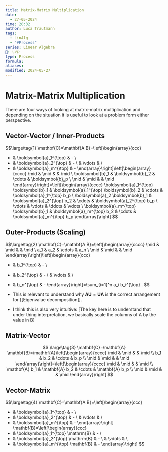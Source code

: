 ```yaml
---
title: Matrix-Matrix Multiplication
date:
  - 27-05-2024
time: 20:32
author: Luca Trautmann
tags:
  - LinAlg
  - "#Process"
series: Linear Algebra
🍙: いや
type: Process
formula: 
aliases: 
modified: 2024-05-27
---
```

# Matrix-Matrix Multiplication
There are four ways of looking at matrix-matrix multiplication and depending on the situation it is useful to look at a problem form either perspective. 

## Vector-Vector / Inner-Products
$$\large\tag{1}
\mathbf{C}=\mathbf{A B}=\left[\begin{array}{ccc}
- & \boldsymbol{a}_1^{\top} & - \\
- & \boldsymbol{a}_2^{\top} & - \\
& \vdots & \\
- & \boldsymbol{a}_m^{\top} & -
\end{array}\right]\left[\begin{array}{cccc}
\mid & \mid & & \mid \\
\boldsymbol{b}_1 & \boldsymbol{b}_2 & \cdots & \boldsymbol{b}_p \\
\mid & \mid & & \mid
\end{array}\right]=\left[\begin{array}{cccc}
\boldsymbol{a}_1^{\top} \boldsymbol{b}_1 & \boldsymbol{a}_1^{\top} \boldsymbol{b}_2 & \cdots & \boldsymbol{a}_1^{\top} b_p \\
\boldsymbol{a}_2 \boldsymbol{b}_1 & \boldsymbol{a}_2^{\top} b_2 & \cdots & \boldsymbol{a}_2^{\top} b_p \\
\vdots & \vdots & \ddots & \vdots \\
\boldsymbol{a}_m^{\top} \boldsymbol{b}_1 & \boldsymbol{a}_m^{\top} b_2 & \cdots & \boldsymbol{a}_m^{\top} b_p
\end{array}\right]
$$
## Outer-Products (Scaling)

$$\large\tag{2} 
\mathbf{C}=\mathbf{A B}=\left[\begin{array}{cccc}
\mid & \mid & & \mid \\
a_1 & a_2 & \cdots & a_n \\
\mid & \mid & & \mid
\end{array}\right]\left[\begin{array}{ccc}
- & b_1^{\top} & - \\
- & b_2^{\top} & - \\
& \vdots & \\
- & b_n^{\top} & -
\end{array}\right]=\sum_{i=1}^n a_i b_i^{\top} .
$$

- This is relevant to understand why $\mathbf{AU} =\mathbf{U\Lambda}$ is the correct arrangement for [[Eigenvalue decomposition]]. 
- I think this is also very intuitive: [The key here is to understand that under thing interpretation, we basically scale the columns of A by the value in B]
## Matrix-Vector

$$ \large\tag{3}
\mathbf{C}=\mathbf{A} \mathbf{B}=\mathbf{A}\left[\begin{array}{cccc}
\mid & \mid & & \mid \\
b_1 & b_2 & \cdots & b_p \\
\mid & \mid & & \mid
\end{array}\right]=\left[\begin{array}{cccc}
\mid & \mid & & \mid \\
\mathbf{A} b_1 & \mathbf{A} b_2 & \cdots & \mathbf{A} b_p \\
\mid & \mid & & \mid
\end{array}\right]
$$

## Vector-Matrix

$$\large\tag{4} 
\mathbf{C}=\mathbf{A B}=\left[\begin{array}{ccc}
- & \boldsymbol{a}_1^{\top} & - \\
- & \boldsymbol{a}_2^{\top} & - \\
& \vdots & \\
- & \boldsymbol{a}_m^{\top} & -
\end{array}\right] \mathbf{B}=\left[\begin{array}{ccc}
- & \boldsymbol{a}_1^{\top} \mathrm{B} & - \\
- & \boldsymbol{a}_2^{\top} \mathrm{B} & - \\
& \vdots & \\
- & \boldsymbol{a}_m^{\top} \mathbf{B} & -
\end{array}\right]
$$

